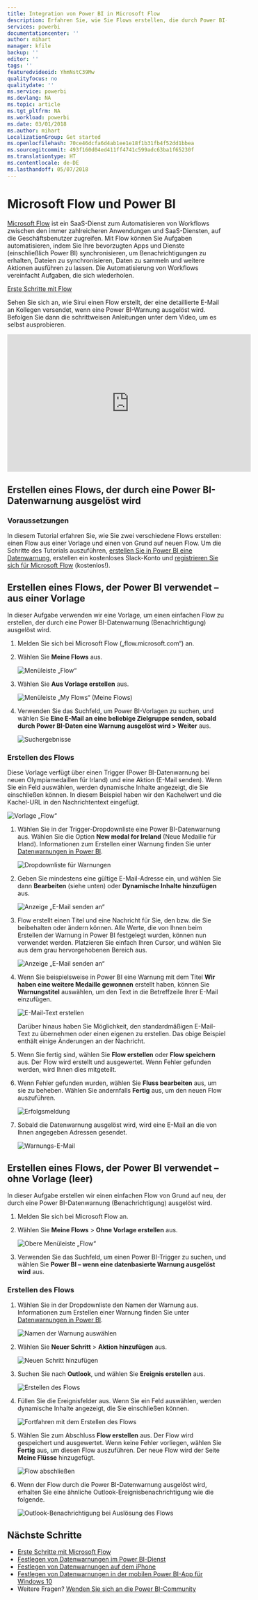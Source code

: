 ```yaml
---
title: Integration von Power BI in Microsoft Flow
description: Erfahren Sie, wie Sie Flows erstellen, die durch Power BI-Datenwarnungen ausgelöst werden.
services: powerbi
documentationcenter: ''
author: mihart
manager: kfile
backup: ''
editor: ''
tags: ''
featuredvideoid: YhmNstC39Mw
qualityfocus: no
qualitydate: ''
ms.service: powerbi
ms.devlang: NA
ms.topic: article
ms.tgt_pltfrm: NA
ms.workload: powerbi
ms.date: 03/01/2018
ms.author: mihart
LocalizationGroup: Get started
ms.openlocfilehash: 70ce46dcfa6d4ab1ee1e18f1b31fb4f52dd1bbea
ms.sourcegitcommit: 493f160d04ed411ff4741c599adc63ba1f65230f
ms.translationtype: HT
ms.contentlocale: de-DE
ms.lasthandoff: 05/07/2018
---
```

# <a name="microsoft-flow-and-power-bi"></a>Microsoft Flow und Power BI

[Microsoft Flow](https://flow.microsoft.com/en-us/documentation/getting-started) ist ein SaaS-Dienst zum Automatisieren von Workflows zwischen den immer zahlreicheren Anwendungen und SaaS-Diensten, auf die Geschäftsbenutzer zugreifen. Mit Flow können Sie Aufgaben automatisieren, indem Sie Ihre bevorzugten Apps und Dienste (einschließlich Power BI) synchronisieren, um Benachrichtigungen zu erhalten, Dateien zu synchronisieren, Daten zu sammeln und weitere Aktionen ausführen zu lassen. Die Automatisierung von Workflows vereinfacht Aufgaben, die sich wiederholen.

[Erste Schritte mit Flow](https://flow.microsoft.com/documentation/getting-started)

Sehen Sie sich an, wie Sirui einen Flow erstellt, der eine detaillierte E-Mail an Kollegen versendet, wenn eine Power BI-Warnung ausgelöst wird. Befolgen Sie dann die schrittweisen Anleitungen unter dem Video, um es selbst ausprobieren.

<iframe width="560" height="315" src="https://www.youtube.com/embed/YhmNstC39Mw" frameborder="0" allowfullscreen></iframe>

## <a name="create-a-flow-that-is-triggered-by-a-power-bi-data-alert"></a>Erstellen eines Flows, der durch eine Power BI-Datenwarnung ausgelöst wird

### <a name="prerequisites"></a>Voraussetzungen
In diesem Tutorial erfahren Sie, wie Sie zwei verschiedene Flows erstellen: einen Flow aus einer Vorlage und einen von Grund auf neuen Flow. Um die Schritte des Tutorials auszuführen, [erstellen Sie in Power BI eine Datenwarnung](service-set-data-alerts.md), erstellen ein kostenloses Slack-Konto und [registrieren Sie sich für Microsoft Flow](https://flow.microsoft.com/en-us/#home-signup) (kostenlos!).

## <a name="create-a-flow-that-uses-power-bi---from-a-template"></a>Erstellen eines Flows, der Power BI verwendet – aus einer Vorlage
In dieser Aufgabe verwenden wir eine Vorlage, um einen einfachen Flow zu erstellen, der durch eine Power BI-Datenwarnung (Benachrichtigung) ausgelöst wird.

1. Melden Sie sich bei Microsoft Flow („flow.microsoft.com“) an.
2. Wählen Sie **Meine Flows** aus.
   
   ![Menüleiste „Flow“](media/service-flow-integration/power-bi-my-flows.png)
3. Wählen Sie **Aus Vorlage erstellen** aus.
   
    ![Menüleiste „My Flows“ (Meine Flows)](media/service-flow-integration/power-bi-template.png)
4. Verwenden Sie das Suchfeld, um Power BI-Vorlagen zu suchen, und wählen Sie **Eine E-Mail an eine beliebige Zielgruppe senden, sobald durch Power BI-Daten eine Warnung ausgelöst wird > Weiter** aus.
   
    ![Suchergebnisse](media/service-flow-integration/power-bi-flow-alert.png)


### <a name="build-the-flow"></a>Erstellen des Flows
Diese Vorlage verfügt über einen Trigger (Power BI-Datenwarnung bei neuen Olympiamedaillen für Irland) und eine Aktion (E-Mail senden). Wenn Sie ein Feld auswählen, werden dynamische Inhalte angezeigt, die Sie einschließen können.  In diesem Beispiel haben wir den Kachelwert und die Kachel-URL in den Nachrichtentext eingefügt.

![Vorlage „Flow“](media/service-flow-integration/power-bi-template1.png)

1. Wählen Sie in der Trigger-Dropdownliste eine Power BI-Datenwarnung aus. Wählen Sie die Option **New medal for Ireland** (Neue Medaille für Irland). Informationen zum Erstellen einer Warnung finden Sie unter [Datenwarnungen in Power BI](service-set-data-alerts.md).
   
   ![Dropdownliste für Warnungen](media/service-flow-integration/power-bi-trigger-flow.png)
2. Geben Sie mindestens eine gültige E-Mail-Adresse ein, und wählen Sie dann **Bearbeiten** (siehe unten) oder **Dynamische Inhalte hinzufügen** aus. 
   
   ![Anzeige „E-Mail senden an“](media/service-flow-integration/power-bi-flow-email.png)

3. Flow erstellt einen Titel und eine Nachricht für Sie, den bzw. die Sie beibehalten oder ändern können. Alle Werte, die von Ihnen beim Erstellen der Warnung in Power BI festgelegt wurden, können nun verwendet werden. Platzieren Sie einfach Ihren Cursor, und wählen Sie aus dem grau hervorgehobenen Bereich aus. 

   ![Anzeige „E-Mail senden an“](media/service-flow-integration/power-bi-flow-email-default.png)

1.  Wenn Sie beispielsweise in Power BI eine Warnung mit dem Titel **Wir haben eine weitere Medaille gewonnen** erstellt haben, können Sie **Warnungstitel** auswählen, um den Text in die Betreffzeile Ihrer E-Mail einzufügen.

    ![E-Mail-Text erstellen](media/service-flow-integration/power-bi-flow-message.png)

    Darüber hinaus haben Sie Möglichkeit, den standardmäßigen E-Mail-Text zu übernehmen oder einen eigenen zu erstellen. Das obige Beispiel enthält einige Änderungen an der Nachricht.

1. Wenn Sie fertig sind, wählen Sie **Flow erstellen** oder **Flow speichern** aus.  Der Flow wird erstellt und ausgewertet.  Wenn Fehler gefunden werden, wird Ihnen dies mitgeteilt.
2. Wenn Fehler gefunden wurden, wählen Sie **Fluss bearbeiten** aus, um sie zu beheben. Wählen Sie andernfalls **Fertig** aus, um den neuen Flow auszuführen.
   
   ![Erfolgsmeldung](media/service-flow-integration/power-bi-flow-running.png)
5. Sobald die Datenwarnung ausgelöst wird, wird eine E-Mail an die von Ihnen angegeben Adressen gesendet.  
   
   ![Warnungs-E-Mail](media/service-flow-integration/power-bi-flow-email2.png)

## <a name="create-a-flow-that-uses-power-bi---from-scratch-blank"></a>Erstellen eines Flows, der Power BI verwendet – ohne Vorlage (leer)
In dieser Aufgabe erstellen wir einen einfachen Flow von Grund auf neu, der durch eine Power BI-Datenwarnung (Benachrichtigung) ausgelöst wird.

1. Melden Sie sich bei Microsoft Flow an.
2. Wählen Sie **Meine Flows** > **Ohne Vorlage erstellen** aus.
   
   ![Obere Menüleiste „Flow“](media/service-flow-integration/power-bi-my-flows.png)
3. Verwenden Sie das Suchfeld, um einen Power BI-Trigger zu suchen, und wählen Sie **Power BI – wenn eine datenbasierte Warnung ausgelöst wird** aus.

### <a name="build-your-flow"></a>Erstellen des Flows
1. Wählen Sie in der Dropdownliste den Namen der Warnung aus.  Informationen zum Erstellen einer Warnung finden Sie unter [Datenwarnungen in Power BI](service-set-data-alerts.md).
   
    ![Namen der Warnung auswählen](media/service-flow-integration/power-bi-totalstores2.png)
2. Wählen Sie **Neuer Schritt** > **Aktion hinzufügen** aus.
   
   ![Neuen Schritt hinzufügen](media/service-flow-integration/power-bi-new-step.png)
3. Suchen Sie nach **Outlook**, und wählen Sie **Ereignis erstellen** aus.
   
   ![Erstellen des Flows](media/service-flow-integration/power-bi-create-event.png)
4. Füllen Sie die Ereignisfelder aus. Wenn Sie ein Feld auswählen, werden dynamische Inhalte angezeigt, die Sie einschließen können.
   
   ![Fortfahren mit dem Erstellen des Flows](media/service-flow-integration/power-bi-flow-event.png)
5. Wählen Sie zum Abschluss **Flow erstellen** aus.  Der Flow wird gespeichert und ausgewertet. Wenn keine Fehler vorliegen, wählen Sie **Fertig** aus, um diesen Flow auszuführen.  Der neue Flow wird der Seite **Meine Flüsse** hinzugefügt.
   
   ![Flow abschließen](media/service-flow-integration/power-bi-flow-running.png)
6. Wenn der Flow durch die Power BI-Datenwarnung ausgelöst wird, erhalten Sie eine ähnliche Outlook-Ereignisbenachrichtigung wie die folgende.
   
    ![Outlook-Benachrichtigung bei Auslösung des Flows](media/service-flow-integration/power-bi-flow-notice.png)

## <a name="next-steps"></a>Nächste Schritte
* [Erste Schritte mit Microsoft Flow](https://flow.microsoft.com/en-us/documentation/getting-started/)
* [Festlegen von Datenwarnungen im Power BI-Dienst](service-set-data-alerts.md)
* [Festlegen von Datenwarnungen auf dem iPhone](mobile-set-data-alerts-in-the-mobile-apps.md)
* [Festlegen von Datenwarnungen in der mobilen Power BI-App für Windows 10](mobile-set-data-alerts-in-the-mobile-apps.md)
* Weitere Fragen? [Wenden Sie sich an die Power BI-Community](http://community.powerbi.com/)

